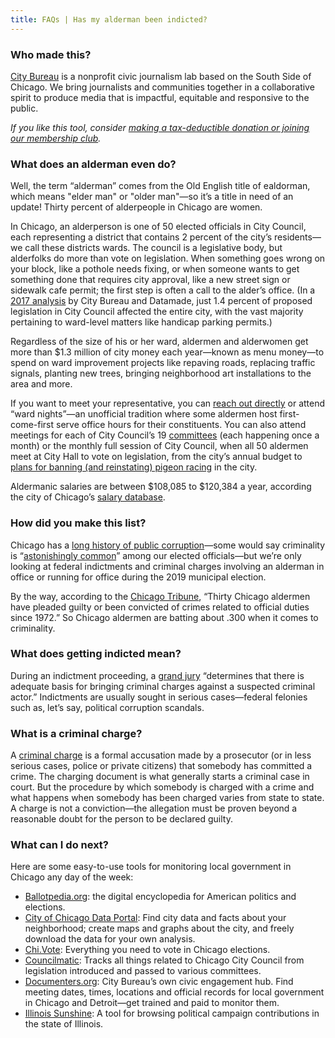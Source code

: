 ```yaml
---
title: FAQs | Has my alderman been indicted?
---
```


### Who made this?

[City Bureau](https://www.citybureau.org/) is a nonprofit civic journalism lab based on the South Side of Chicago. We bring journalists and communities together in a collaborative spirit to produce media that is impactful, equitable and responsive to the public.

*If you like this tool, consider [making a tax-deductible donation or joining our membership club](http://citybureau.org/press-club).*

### What does an alderman even do?

Well, the term “alderman” comes from the Old English title of ealdorman, which means "elder man" or "older man"—so it’s a title in need of an update! Thirty percent of alderpeople in Chicago are women. 

In Chicago, an alderperson is one of 50 elected officials in City Council, each representing a district that contains 2 percent of the city’s residents—we call these districts wards. The council is a legislative body, but alderfolks do more than vote on legislation. When something goes wrong on your block, like a pothole needs fixing, or when someone wants to get something done that requires city approval, like a new street sign or sidewalk cafe permit; the first step is often a call to the alder’s office. (In a [2017 analysis](https://www.citybureau.org/what-went-wrong) by City Bureau and Datamade, just 1.4 percent of proposed legislation in City Council affected the entire city, with the vast majority pertaining to ward-level matters like handicap parking permits.)

Regardless of the size of his or her ward, aldermen and alderwomen get more than $1.3 million of city money each year—known as menu money—to spend on ward improvement projects like repaving roads, replacing traffic signals, planting new trees, bringing neighborhood art installations to the area and more.

If you want to meet your representative, you can [reach out directly](https://www.chicago.gov/city/en/about/wards.html) or attend “ward nights”—an unofficial tradition where some aldermen host first-come-first serve office hours for their constituents. You can also attend meetings for each of City Council’s 19 [committees](https://www.propublica.org/article/chicago-city-council-legislative-committees-chairs-aldermen-political-favors-patronage) (each happening once a month) or the monthly full session of City Council, when all 50 aldermen meet at City Hall to vote on legislation, from the city’s annual budget to [plans for banning (and reinstating) pigeon racing](https://www.chicagotribune.com/politics/ct-met-chicago-legalize-pigeon-racing-20180628-story.html) in the city.

Aldermanic salaries are between $108,085 to $120,384 a year, according the city of Chicago’s [salary database](https://data.cityofchicago.org/Administration-Finance/Current-Employee-Names-Salaries-and-Position-Title/xzkq-xp2w).

### How did you make this list?

Chicago has a [long history of public corruption](https://en.wikipedia.org/wiki/Corruption_in_Illinois#Chicago_aldermen)—some would say criminality is “[astonishingly common](https://www.economist.com/united-states/2019/01/12/chicagos-political-system-is-set-up-to-produce-corruption)” among our elected officials—but we’re only looking at federal indictments and criminal charges involving an alderman in office or running for office during the 2019 municipal election.

By the way, according to the [Chicago Tribune](https://www.chicagotribune.com/news/breaking/ct-chicago-convicted-aldermen-htmlstory.html), “Thirty Chicago aldermen have pleaded guilty or been convicted of crimes related to official duties since 1972.” So Chicago aldermen are batting about .300 when it comes to criminality.

### What does getting indicted mean?

During an indictment proceeding, a [grand jury](http://www.law.cornell.edu/wex/grand_jury) “determines that there is adequate basis for bringing criminal charges against a suspected criminal actor.” Indictments are usually sought in serious cases—federal felonies such as, let’s say, political corruption scandals.

### What is a criminal charge?

A [criminal charge](https://en.wikipedia.org/wiki/Criminal_charge) is a formal accusation made by a prosecutor (or in less serious cases, police or private citizens) that somebody has committed a crime. The charging document is what generally starts a criminal case in court. But the procedure by which somebody is charged with a crime and what happens when somebody has been charged varies from state to state. A charge is not a conviction—the allegation must be proven beyond a reasonable doubt for the person to be declared guilty.

### What can I do next?

Here are some easy-to-use tools for monitoring local government in Chicago any day of the week:

* [Ballotpedia.org](https://ballotpedia.org/City_elections_in_Chicago,_Illinois_(2019)): the digital encyclopedia for American politics and elections.
* [City of Chicago Data Portal](https://data.cityofchicago.org/): Find city data and facts about your neighborhood; create maps and graphs about the city, and freely download the data for your own analysis.
* [Chi.Vote](https://chi.vote/): Everything you need to vote in Chicago elections.
* [Councilmatic](https://chicago.councilmatic.org/): Tracks all things related to Chicago City Council from legislation introduced and passed to various committees.
* [Documenters.org](https://www.documenters.org/): City Bureau’s own civic engagement hub. Find meeting dates, times, locations and official records for local government in Chicago and Detroit—get trained and paid to monitor them.
* [Illinois Sunshine](https://illinoissunshine.org/): A tool for browsing political campaign contributions in the state of Illinois.
